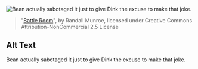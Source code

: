 ![Bean actually sabotaged it just to give Dink the excuse to make that joke.](https://imgs.xkcd.com/comics/battle_room.png)
> "[Battle Room](https://xkcd.com/241/)", by Randall Munroe, licensed under Creative Commons Attribution-NonCommercial 2.5 License

## Alt Text
Bean actually sabotaged it just to give Dink the excuse to make that joke.
